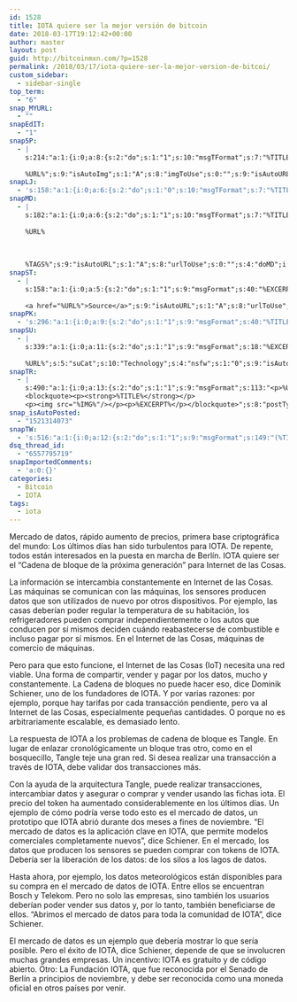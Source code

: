 ```yaml
---
id: 1528
title: IOTA quiere ser la mejor versión de bitcoin
date: 2018-03-17T19:12:42+00:00
author: master
layout: post
guid: http://bitcoinmxn.com/?p=1528
permalink: /2018/03/17/iota-quiere-ser-la-mejor-version-de-bitcoi/
custom_sidebar:
  - sidebar-single
top_term:
  - "6"
snap_MYURL:
  - ""
snapEdIT:
  - "1"
snap5P:
  - |
    s:214:"a:1:{i:0;a:8:{s:2:"do";s:1:"1";s:10:"msgTFormat";s:7:"%TITLE%";s:9:"msgFormat";s:18:"%EXCERPT%
    
    %URL%";s:9:"isAutoImg";s:1:"A";s:8:"imgToUse";s:0:"";s:9:"isAutoURL";s:1:"A";s:8:"urlToUse";s:0:"";s:4:"do5P";i:0;}}";
snapLJ:
  - 's:158:"a:1:{i:0;a:6:{s:2:"do";s:1:"0";s:10:"msgTFormat";s:7:"%TITLE%";s:9:"msgFormat";s:9:"%EXCERPT%";s:9:"isAutoURL";s:1:"A";s:8:"urlToUse";s:0:"";s:4:"doLJ";i:0;}}";'
snapMD:
  - |
    s:182:"a:1:{i:0;a:6:{s:2:"do";s:1:"1";s:10:"msgTFormat";s:7:"%TITLE%";s:9:"msgFormat";s:32:"%EXCERPT%
    
    %URL%
    
    
    
    %TAGS%";s:9:"isAutoURL";s:1:"A";s:8:"urlToUse";s:0:"";s:4:"doMD";i:0;}}";
snapST:
  - |
    s:158:"a:1:{i:0;a:5:{s:2:"do";s:1:"1";s:9:"msgFormat";s:40:"%EXCERPT%
    
    <a href="%URL%">Source</a>";s:9:"isAutoURL";s:1:"A";s:8:"urlToUse";s:0:"";s:4:"doST";i:0;}}";
snapPK:
  - 's:296:"a:1:{i:0;a:9:{s:2:"do";s:1:"1";s:9:"msgFormat";s:40:"%TITLE% - %URL% #bitcoin #mexico #crypto";s:9:"isAutoURL";s:1:"A";s:8:"urlToUse";s:0:"";s:4:"doPK";i:0;s:8:"isPosted";s:1:"1";s:4:"pgID";i:1371490327;s:7:"postURL";s:30:"https://www.plurk.com/p/mojspj";s:5:"pDate";s:19:"2018-03-17 19:14:11";}}";'
snapSU:
  - |
    s:339:"a:1:{i:0;a:11:{s:2:"do";s:1:"1";s:9:"msgFormat";s:18:"%EXCERPT%
    
    %URL%";s:5:"suCat";s:10:"Technology";s:4:"nsfw";s:1:"0";s:9:"isAutoURL";s:1:"A";s:8:"urlToUse";s:0:"";s:4:"doSU";i:0;s:8:"isPosted";s:1:"1";s:4:"pgID";s:6:"2YjXHv";s:7:"postURL";s:45:"http://www.stumbleupon.com/su/2YjXHv/comments";s:5:"pDate";s:19:"2018-03-17 19:14:30";}}";
snapTR:
  - |
    s:490:"a:1:{i:0;a:13:{s:2:"do";s:1:"1";s:9:"msgFormat";s:113:"<p>%URL%</p>
    <blockquote><p><strong>%TITLE%</strong></p>
    <p><img src="%IMG%"/></p><p>%EXCERPT%</p></blockquote>";s:8:"postType";s:1:"T";s:10:"msgTFormat";s:7:"%TITLE%";s:9:"isAutoImg";s:1:"A";s:8:"imgToUse";s:0:"";s:9:"isAutoURL";s:1:"A";s:8:"urlToUse";s:0:"";s:4:"doTR";i:0;s:8:"isPosted";s:1:"1";s:4:"pgID";i:171971341283;s:7:"postURL";s:46:"http://bitcoinmxn.tumblr.com/post/171971341283";s:5:"pDate";s:19:"2018-03-17 19:14:33";}}";
snap_isAutoPosted:
  - "1521314073"
snapTW:
  - 's:516:"a:1:{i:0;a:12:{s:2:"do";s:1:"1";s:9:"msgFormat";s:149:"(%TITLE%) - %URL% #bitcoin #criptomonedas #criptomoneda #blockchain #bitcoinMexico #bitcoinpanama #bitcoinvenezuela #ethereum #mexico #cryptocurrency";s:8:"attchImg";s:1:"1";s:9:"isAutoImg";s:1:"A";s:8:"imgToUse";s:0:"";s:9:"isAutoURL";s:1:"A";s:8:"urlToUse";s:0:"";s:4:"doTW";i:0;s:8:"isPosted";s:1:"1";s:4:"pgID";s:18:"975088016426401794";s:7:"postURL";s:57:"https://twitter.com/mxn_bitcoin/status/975088016426401794";s:5:"pDate";s:19:"2018-03-17 19:14:34";}}";'
dsq_thread_id:
  - "6557795719"
snapImportedComments:
  - 'a:0:{}'
categories:
  - Bitcoin
  - IOTA
tags:
  - iota
---
```

Mercado de datos, rápido aumento de precios, primera base criptográfica del mundo: Los últimos días han sido turbulentos para IOTA. De repente, todos están interesados ​​en la puesta en marcha de Berlín. IOTA quiere ser el &#8220;Cadena de bloque de la próxima generación&#8221; para Internet de las Cosas.

La información se intercambia constantemente en Internet de las Cosas. Las máquinas se comunican con las máquinas, los sensores producen datos que son utilizados de nuevo por otros dispositivos. Por ejemplo, las casas deberían poder regular la temperatura de su habitación, los refrigeradores pueden comprar independientemente o los autos que conducen por sí mismos deciden cuándo reabastecerse de combustible e incluso pagar por sí mismos. En el Internet de las Cosas, máquinas de comercio de máquinas.

Pero para que esto funcione, el Internet de las Cosas (IoT) necesita una red viable. Una forma de compartir, vender y pagar por los datos, mucho y constantemente. La Cadena de bloques no puede hacer eso, dice Dominik Schiener, uno de los fundadores de IOTA. Y por varias razones: por ejemplo, porque hay tarifas por cada transacción pendiente, pero va al Internet de las Cosas, especialmente pequeñas cantidades. O porque no es arbitrariamente escalable, es demasiado lento.

La respuesta de IOTA a los problemas de cadena de bloque es Tangle. En lugar de enlazar cronológicamente un bloque tras otro, como en el bosquecillo, Tangle teje una gran red. Si desea realizar una transacción a través de IOTA, debe validar dos transacciones más.

Con la ayuda de la arquitectura Tangle, puede realizar transacciones, intercambiar datos y asegurar o comprar y vender usando las fichas iota. El precio del token ha aumentado considerablemente en los últimos días. Un ejemplo de cómo podría verse todo esto es el mercado de datos, un prototipo que IOTA abrió durante dos meses a fines de noviembre. &#8220;El mercado de datos es la aplicación clave en IOTA, que permite modelos comerciales completamente nuevos&#8221;, dice Schiener. En el mercado, los datos que producen los sensores se pueden comprar con tokens de IOTA. Debería ser la liberación de los datos: de los silos a los lagos de datos.

Hasta ahora, por ejemplo, los datos meteorológicos están disponibles para su compra en el mercado de datos de IOTA. Entre ellos se encuentran Bosch y Telekom. Pero no solo las empresas, sino también los usuarios deberían poder vender sus datos y, por lo tanto, también beneficiarse de ellos. &#8220;Abrimos el mercado de datos para toda la comunidad de IOTA&#8221;, dice Schiener.

El mercado de datos es un ejemplo que debería mostrar lo que sería posible. Pero el éxito de IOTA, dice Schiener, depende de que se involucren muchas grandes empresas. Un incentivo: IOTA es gratuito y de código abierto. Otro: La Fundación IOTA, que fue reconocida por el Senado de Berlín a principios de noviembre, y debe ser reconocida como una moneda oficial en otros países por venir.